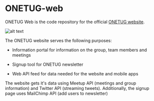 ONETUG-web
==========
ONETUG Web is the code repository for the official [ONETUG website](http://onetug.org).

![alt text](http://www.onetug.org/images/onetug.png "ONETUG Logo")

The ONETUG website serves the following purposes:

  * Information portal for information on the group, team members and meetings

  * Signup tool for ONETUG newsletter

  * Web API feed for data needed for the website and mobile apps

The website gets it's data using Meetup API (meetings and group information) and Twitter API (streaming tweets). Additionally, the signup page uses MailChimp API (add users to newsletter)

 

